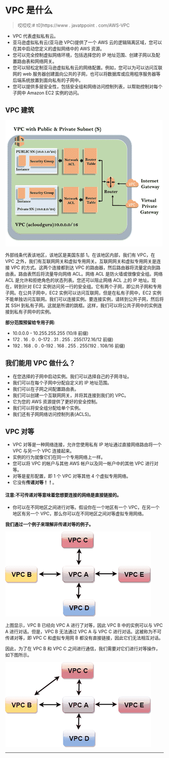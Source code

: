 # VPC 是什么

> 哎哎哎:# t0]https://www . javatppoint . com/AWS-VPC

*   VPC 代表虚拟私有云。
*   亚马逊虚拟私有云(亚马逊 VPC)提供了一个 AWS 云的逻辑隔离区域，您可以在其中启动您定义的虚拟网络中的 AWS 资源。
*   您可以完全控制虚拟网络环境，包括选择您的 IP 地址范围、创建子网以及配置路由表和网络网关。
*   您可以轻松定制亚马逊虚拟私有云的网络配置。例如，您可以为可以访问互联网的 web 服务器创建面向公共的子网，也可以将数据库或应用程序服务器等后端系统放置到面向私有的子网中。
*   您可以提供多层安全性，包括安全组和网络访问控制列表，以帮助控制对每个子网中 Amazon EC2 实例的访问。

## VPC 建筑

![VPC](img/9d76b2f37c8b665d9afa2c2272042bf4.png)

外部线条代表该地区，该地区是美国东部 1。在该地区内部，我们有 VPC，在 VPC 之外，我们有互联网网关和虚拟专用网关。互联网网关和虚拟专用网关是连接 VPC 的方式。这两个连接都到达 VPC 的路由器，然后路由器将流量定向到路由表。路由表然后将流量导向网络 ACL。网络 ACL 是防火墙或很像安全组。网络 ACL 是允许和拒绝角色的状态列表。您还可以阻止网络 ACL 上的 IP 地址。现在，转到针对 EC2 实例访问另一行的安全组。它有两个子网，即公共子网和专用子网。在公共子网中，EC2 实例可以访问互联网，但是在私有子网中，EC2 实例不能单独访问互联网。我们可以连接实例。要连接实例，请转到公共子网，然后将其 SSH 到私有子网。这就是所谓的跳框。这样，我们可以将公共子网中的实例连接到私有子网中的实例。

**部分范围预留给专用子网:**

*   10.0.0.0 - 10.255.255.255 (10/8 前缀)
*   172 . 16 . 0 . 0-172 . 31 . 255 . 255(172.16/12 前缀)
*   192 . 168 . 0 . 0-192 . 168 . 255 . 255(192 . 108/16 前缀)

## 我们能用 VPC 做什么？

*   在您选择的子网中启动实例。我们可以选择自己的子网寻址。
*   我们可以在每个子网中分配自定义的 IP 地址范围。
*   我们可以在子网之间配置路由表。
*   我们可以创建一个互联网网关，并将其连接到我们的 VPC。
*   它为您的 AWS 资源提供了更好的安全控制。
*   我们可以将安全组分配给单个实例。
*   我们还有子网网络访问控制列表(ACLS)。

## VPC 对等

*   VPC 对等是一种网络连接，允许您使用私有 IP 地址通过直接网络路由将一个 VPC 与另一个 VPC 连接起来。
*   实例的行为就像它们在同一个专用网络上一样。
*   您可以将 VPC 的帐户与其他 AWS 帐户以及同一帐户中的其他 VPC 进行对等。
*   对等是星形配置，即 1 个 VPC 对等其他 4 个虚拟专用网络。
*   它没有**传递对等！！**。

#### 注意:不可传递对等意味着您想要连接的网络是直接链接的。

*   你可以在不同地区之间进行对等。假设你在一个地区有一个 VPC，在另一个地区有另一个 VPC，那么你可以在不同地区之间对等虚拟专用网络。

**我们通过一个例子来理解非传递对等的例子。**

![VPC](img/3a9facbda4899cd233017bdad67387fc.png)

上图显示，VPC B 已经向 VPC A 进行了对等，因此 VPC B 中的实例可以与 VPC A 进行对话。但是，VPC B 无法通过 VPC A 与 VPC C 进行对话。这被称为不可传递对等，即 VPC C 和虚拟专用网 B 都没有直接链接，因此它们无法相互对话。

因此，为了在 VPC B 和 VPC C 之间进行通信，我们需要对它们进行对等操作，如下图所示。

![VPC](img/59706b2ebf4996c11a505271d24aa142.png)

* * *